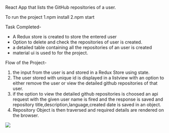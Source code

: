 React App that lists the GitHub repositories of a user.

To run the project
1.npm install
2.npm start


Task Completed-

* A Redux  store is created to store the entered user 
* Option to delete and check the repositories of user is created.
* a detailed table containing all the repositories of an user is created
* material ui is used to for the project.


Flow of the Project-
1. the input from the user is  and stored in a Redux Store using state.
2. The user stored with unique id is displayed in a listview with an option to either remove the user or view the detailed github repositories of that user.
3. if the option to view the detailed github repositories is choosed an api request with the given user name is fired and the response is saved and repository title,description,language,created date is saved in an object.
4. Repository Object is then traversed and required details are rendered on the browser.


![](ass.gif)
